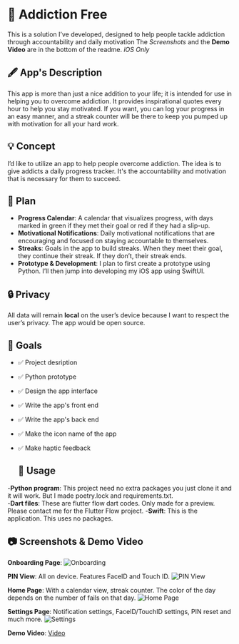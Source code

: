 # 📱 Addiction Free

This is a solution I’ve developed, designed to help people tackle addiction through accountability and daily motivation
The *Screenshots* and the **Demo Video** are in the bottom of the readme. *iOS Only*

## 🖋️ App's Description

This app is more than just a nice addition to your life; it is intended for use in helping you to overcome addiction. It provides inspirational quotes every hour to help you stay motivated. If you want, you can log your progress in an easy manner, and a streak counter will be there to keep you pumped up with motivation for all your hard work.

## 💡 Concept

I’d like to utilize an app to help people overcome addiction. The idea is to give addicts a daily progress tracker. It's the accountability and motivation that is necessary for them to succeed.

## 📝 Plan

- **Progress Calendar**: A calendar that visualizes progress, with days marked in green if they met their goal or red if they had a slip-up.
- **Motivational Notifications**: Daily motivational notifications that are encouraging and focused on staying accountable to themselves.
- **Streaks**: Goals in the app to build streaks. When they meet their goal, they continue their streak. If they don’t, their streak ends.
- **Prototype & Development**: I plan to first create a prototype using Python. I’ll then jump into developing my iOS app using SwiftUI.

## 🔒 Privacy

All data will remain **local** on the user’s device because I want to respect the user’s privacy. The app would be open source.

## 🏁 Goals


- ✅ Project desription
- ✅ Python prototype
- ✅ Design the app interface
- ✅ Write the app's front end
- ✅ Write the app's back end
- ✅ Make the icon name of the app
- ✅ Make haptic feedback

  ## 🔨 Usage

-**Python program**: This project need no extra packages you just clone it and it will work. But I made poetry.lock and requirements.txt.  
-**Dart files**: These are flutter flow dart codes.  Only made for a preview. Please contact me for the Flutter Flow project.
-**Swift**: This is the application. This uses no packages.  

## 📷 Screenshots & Demo Video


**Onboarding Page**:
![Onboarding](Screenshots/Picture%204.png)

**PIN View**: All on device. Features FaceID and Touch ID.
![PIN View](Screenshots/Picture%203.png)

**Home Page**: With a calendar view, streak counter. The color of the day depends on the number of fails on that day.
![Home Page](Screenshots/Picture%201.png)

**Settings Page**: Notification settings, FaceID/TouchID settings, PIN reset and much more.
![Settings](Screenshots/Picture%202.png)

**Demo Video**: [Video](https://youtu.be/xlinS3cq34w)
